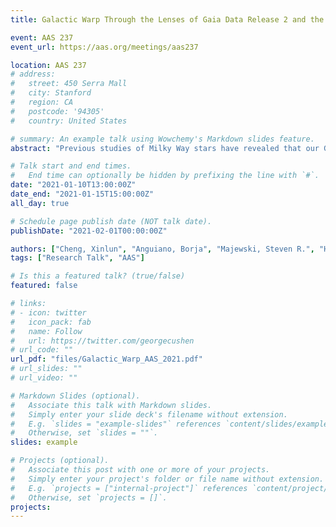 ```yaml
---
title: Galactic Warp Through the Lenses of Gaia Data Release 2 and the APOGEE Survey

event: AAS 237
event_url: https://aas.org/meetings/aas237

location: AAS 237
# address:
#   street: 450 Serra Mall
#   city: Stanford
#   region: CA
#   postcode: '94305'
#   country: United States

# summary: An example talk using Wowchemy's Markdown slides feature.
abstract: "Previous studies of Milky Way stars have revealed that our Galaxy has a warped stellar disk, however, most of these studies have necessarily been confined to relatively nearby stars due to the challenge of deriving accurate stellar distances beyond the local volume. In contrast, to explore and characterize the warp over a much larger radial extent of the disk, we exploit the combination of the Gaia DR2 astrometric solution, stellar abundances from the APOGEE survey, and StarHorse distance estimates. The resulting database reveals a general decrease in stellar vertical velocities at Galactocentric radius R=13 kpc for stars with angular momentum $L_z$ = 2800 kpc km s$^{-1}$, on which is superposed smaller ripples in vertical and radial velocity. We find that we can explain the decrease in vertical velocity using a simple analytical model of the Galactic warp having a starting radius of 8.87$_{-0.09}^{+0.08}$ kpc and a precession rate of 13.57 km s$^{-1}$ kpc$^{-1}$. That these parameters are similar across stellar age groups is evidence that the warp is an external, gravitationally induced phenomenon. We also find evidence suggesting that the Galactic warp is lopsided."

# Talk start and end times.
#   End time can optionally be hidden by prefixing the line with `#`.
date: "2021-01-10T13:00:00Z"
date_end: "2021-01-15T15:00:00Z"
all_day: true

# Schedule page publish date (NOT talk date).
publishDate: "2021-02-01T00:00:00Z"

authors: ["Cheng, Xinlun", "Anguiano, Borja", "Majewski, Steven R.", "Hayes, Christian", "Arras, Phil", "Chiappini, Cristina", "Hasselquist, Sten", "APOGEE Team"]
tags: ["Research Talk", "AAS"]

# Is this a featured talk? (true/false)
featured: false

# links:
# - icon: twitter
#   icon_pack: fab
#   name: Follow
#   url: https://twitter.com/georgecushen
# url_code: ""
url_pdf: "files/Galactic_Warp_AAS_2021.pdf"
# url_slides: ""
# url_video: ""

# Markdown Slides (optional).
#   Associate this talk with Markdown slides.
#   Simply enter your slide deck's filename without extension.
#   E.g. `slides = "example-slides"` references `content/slides/example-slides.md`.
#   Otherwise, set `slides = ""`.
slides: example

# Projects (optional).
#   Associate this post with one or more of your projects.
#   Simply enter your project's folder or file name without extension.
#   E.g. `projects = ["internal-project"]` references `content/project/deep-learning/index.md`.
#   Otherwise, set `projects = []`.
projects:
---
```


